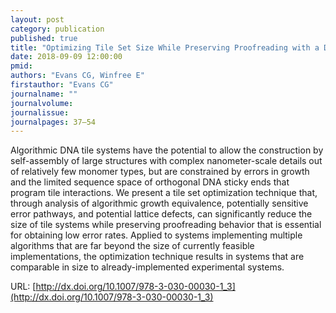 ```yaml
---
layout: post
category: publication
published: true
title: "Optimizing Tile Set Size While Preserving Proofreading with a DNA Self-assembly Compiler"
date: 2018-09-09 12:00:00
pmid: 
authors: "Evans CG, Winfree E"
firstauthor: "Evans CG"
journalname: ""
journalvolume: 
journalissue: 
journalpages: 37–54
---
```


Algorithmic DNA tile systems have the potential to allow the construction by self-assembly of large structures with complex nanometer-scale details out of relatively few monomer types, but are constrained by errors in growth and the limited sequence space of orthogonal DNA sticky ends that program tile interactions. We present a tile set optimization technique that, through analysis of algorithmic growth equivalence, potentially sensitive error pathways, and potential lattice defects, can significantly reduce the size of tile systems while preserving proofreading behavior that is essential for obtaining low error rates. Applied to systems implementing multiple algorithms that are far beyond the size of currently feasible implementations, the optimization technique results in systems that are comparable in size to already-implemented experimental systems.

URL: [http://dx.doi.org/10.1007/978-3-030-00030-1_3](http://dx.doi.org/10.1007/978-3-030-00030-1_3)
